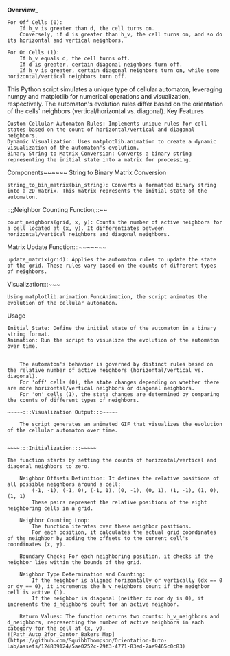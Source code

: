 ________Overview_________

    For Off Cells (0):
        If h_v is greater than d, the cell turns on.
        Conversely, if d is greater than h_v, the cell turns on, and so do its horizontal and vertical neighbors.

    For On Cells (1):
        If h_v equals d, the cell turns off.
        If d is greater, certain diagonal neighbors turn off.
        If h_v is greater, certain diagonal neighbors turn on, while some horizontal/vertical neighbors turn off.





This Python script simulates a unique type of cellular automaton, leveraging numpy and matplotlib for numerical operations and visualization, respectively. The automaton's evolution rules differ based on the orientation of the cells' neighbors (vertical/horizontal vs. diagonal).
Key Features

    Custom Cellular Automaton Rules: Implements unique rules for cell states based on the count of horizontal/vertical and diagonal neighbors.
    Dynamic Visualization: Uses matplotlib.animation to create a dynamic visualization of the automaton's evolution.
    Binary String to Matrix Conversion: Converts a binary string representing the initial state into a matrix for processing.

Components~~~~~~
String to Binary Matrix Conversion

    string_to_bin_matrix(bin_string): Converts a formatted binary string into a 2D matrix. This matrix represents the initial state of the automaton.

::;;Neighbor Counting Function;::~~

    count_neighbors(grid, x, y): Counts the number of active neighbors for a cell located at (x, y). It differentiates between horizontal/vertical neighbors and diagonal neighbors.

Matrix Update Function:::~~~~~~~

    update_matrix(grid): Applies the automaton rules to update the state of the grid. These rules vary based on the counts of different types of neighbors.

Visualization:::~~~

    Using matplotlib.animation.FuncAnimation, the script animates the evolution of the cellular automaton.

Usage

    Initial State: Define the initial state of the automaton in a binary string format.
    Animation: Run the script to visualize the evolution of the automaton over time.

~~~~~:::Custom Rules::;~~~~~

    The automaton's behavior is governed by distinct rules based on the relative number of active neighbors (horizontal/vertical vs. diagonal).
    For 'off' cells (0), the state changes depending on whether there are more horizontal/vertical neighbors or diagonal neighbors.
    For 'on' cells (1), the state changes are determined by comparing the counts of different types of neighbors.

~~~~~:::Visualization Output:::~~~~~

    The script generates an animated GIF that visualizes the evolution of the cellular automaton over time.


~~~~:::Initialization:::~~~~~ 

The function starts by setting the counts of horizontal/vertical and diagonal neighbors to zero.

    Neighbor Offsets Definition: It defines the relative positions of all possible neighbors around a cell:
        (-1, -1), (-1, 0), (-1, 1), (0, -1), (0, 1), (1, -1), (1, 0), (1, 1)
        These pairs represent the relative positions of the eight neighboring cells in a grid.

    Neighbor Counting Loop:
        The function iterates over these neighbor positions.
        For each position, it calculates the actual grid coordinates of the neighbor by adding the offsets to the current cell's coordinates (x, y).

    Boundary Check: For each neighboring position, it checks if the neighbor lies within the bounds of the grid.

    Neighbor Type Determination and Counting:
        If the neighbor is aligned horizontally or vertically (dx == 0 or dy == 0), it increments the h_v_neighbors count if the neighbor cell is active (1).
        If the neighbor is diagonal (neither dx nor dy is 0), it increments the d_neighbors count for an active neighbor.

    Return Values: The function returns two counts: h_v_neighbors and d_neighbors, representing the number of active neighbors in each category for the cell at (x, y).
![Path_Auto_2for_Cantor_Bakers_Map](https://github.com/SquibbThompson/Orientation-Auto-Lab/assets/124839124/5ae0252c-79f3-4771-83ed-2ae9465c0c83)
